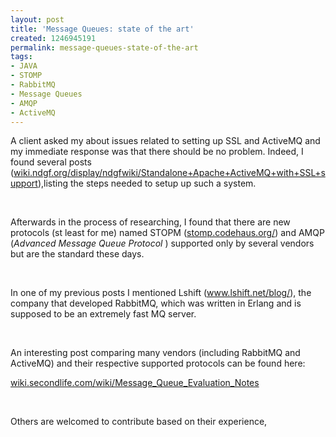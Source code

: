 ```yaml
---
layout: post
title: 'Message Queues: state of the art'
created: 1246945191
permalink: message-queues-state-of-the-art
tags:
- JAVA
- STOMP
- RabbitMQ
- Message Queues
- AMQP
- ActiveMQ
---
```

<p>A client asked my about issues related to setting up SSL and ActiveMQ and my immediate response was that there should be no problem. Indeed, I found several posts (<a href="http://wiki.ndgf.org/display/ndgfwiki/Standalone+Apache+ActiveMQ+with+SSL+support">wiki.ndgf.org/display/ndgfwiki/Standalone+Apache+ActiveMQ+with+SSL+support</a>),listing the steps needed to setup up such a system.</p>
<p>&nbsp;</p>
<p>Afterwards in the process of researching, I found that there are new protocols (st least for me) named STOPM (<a href="http://stomp.codehaus.org/">stomp.codehaus.org/</a>) and AMQP (<em>Advanced Message Queue Protocol</em> ) supported only by several vendors but are the standard these days.</p>
<p>&nbsp;</p>
<p>In one of my previous posts I mentioned Lshift (<a href="http://www.lshift.net/blog/">www.lshift.net/blog/</a>), the company that developed RabbitMQ, which was written in Erlang and is supposed to be an extremely fast MQ server.</p>
<p>&nbsp;</p>
<p>An interesting post comparing many vendors (including RabbitMQ and ActiveMQ) and their respective supported protocols can be found here:</p>
<p><a href="http://wiki.secondlife.com/wiki/Message_Queue_Evaluation_Notes">wiki.secondlife.com/wiki/Message_Queue_Evaluation_Notes</a></p>
<p>&nbsp;</p>
<p>Others are welcomed to contribute based on their experience,</p>
<p>&nbsp;</p>
